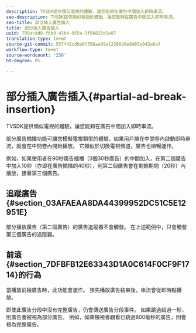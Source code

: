 ```yaml
---
description: TVSDK提供類似電視的體驗，讓您能夠在廣告中間加入即時串流。
seo-description: TVSDK提供類似電視的體驗，讓您能夠在廣告中間加入即時串流。
seo-title: 部分插入廣告插入
title: 部分插入廣告插入
uuid: 799acdd8-fbb9-43b4-955a-3f56825d1e87
translation-type: tm+mt
source-git-commit: 557f42cd9a6f356aa99e13386d9e8d65e043a6af
workflow-type: tm+mt
source-wordcount: '258'
ht-degree: 0%

---
```



# 部分插入廣告插入{#partial-ad-break-insertion}

TVSDK提供類似電視的體驗，讓您能夠在廣告中間加入即時串流。

部分廣告插播功能可讓您模擬電視類型的體驗，如果用戶端在中間卷內啟動即時串流，就會在中間卷內開始播放。 它類似於切換電視頻道，廣告也順暢運作。

例如，如果使用者在90秒廣告插播（3個30秒廣告）的中間加入，在第二個廣告中加入10秒（亦即在廣告插播的40秒），則第二個廣告會在剩餘期間（20秒）內播放，接著第三個廣告。

## 追蹤廣告{#section_03AFAEAA8DA44399952DC51C5E12951E}

部分播放廣告（第二個廣告）的廣告追蹤器不會觸發。 在上述範例中，只會觸發第三個廣告的追蹤器。

## 前滾{#section_7DFBFB12E63343D1A0C614F0CF9F1714}的行為

當播放前段廣告時，此功能會運作。 預先播放廣告結束後，串流會從即時點播放。

即使此廣告分段中沒有完整廣告，仍會傳送廣告分段事件。 如果跳過超過一秒，則廣告會被視為部分廣告。 例如，如果檢視者觀看已跳過800毫秒的廣告，則會視為完整廣告。